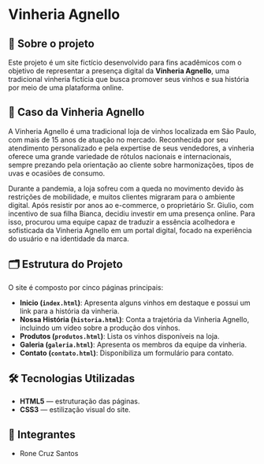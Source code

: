 # Vinheria Agnello

## 📖 Sobre o projeto

Este projeto é um site fictício desenvolvido para fins acadêmicos com o objetivo de representar a presença digital da **Vinheria Agnello**, uma tradicional vinheria fictícia que busca promover seus vinhos e sua história por meio de uma plataforma online.

## 📝 Caso da Vinheria Agnello

A Vinheria Agnello é uma tradicional loja de vinhos localizada em São Paulo, com mais de 15 anos de atuação no mercado. Reconhecida por seu atendimento personalizado e pela expertise de seus vendedores, a vinheria oferece uma grande variedade de rótulos nacionais e internacionais, sempre prezando pela orientação ao cliente sobre harmonizações, tipos de uvas e ocasiões de consumo.

Durante a pandemia, a loja sofreu com a queda no movimento devido às restrições de mobilidade, e muitos clientes migraram para o ambiente digital. Após resistir por anos ao e-commerce, o proprietário Sr. Giulio, com incentivo de sua filha Bianca, decidiu investir em uma presença online. Para isso, procurou uma equipe capaz de traduzir a essência acolhedora e sofisticada da Vinheria Agnello em um portal digital, focado na experiência do usuário e na identidade da marca.

## 🗂️ Estrutura do Projeto

O site é composto por cinco páginas principais:

- **Inicio (`index.html`)**: Apresenta alguns vinhos em destaque e possui um link para a história da vinheria.
- **Nossa História (`historia.html`)**: Conta a trajetória da Vinheria Agnello, incluindo um vídeo sobre a produção dos vinhos.
- **Produtos (`produtos.html`)**: Lista os vinhos disponíveis na loja.
- **Galeria (`galeria.html`)**: Apresenta os membros da equipe da vinheria.
- **Contato (`contato.html`)**: Disponibiliza um formulário para contato.

## 🛠️ Tecnologias Utilizadas

- **HTML5** — estruturação das páginas.
- **CSS3** — estilização visual do site.

## 👥 Integrantes

- Rone Cruz Santos